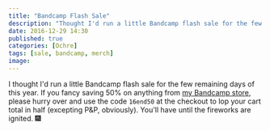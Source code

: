 ```yaml
---
title: "Bandcamp Flash Sale"
description: "Thought I'd run a little Bandcamp flash sale for the few remaining days of this year."
date: 2016-12-29 14:30
published: true
categories: [Ochre]
tags: [sale, bandcamp, merch]
image:
---
```

I thought I'd run a little Bandcamp flash sale for the few remaining days of this year. If you fancy saving 50% on anything from [my Bandcamp store](http://bandcamp.ochremusic.com/), please hurry over and use the code `16end50` at the checkout to lop your cart total in half (excepting P&P, obviously). You'll have until the fireworks are ignited. :fireworks:
